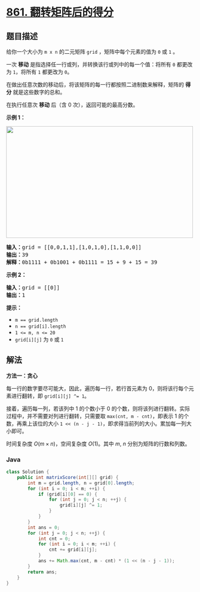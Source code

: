 # [861. 翻转矩阵后的得分](https://leetcode.cn/problems/score-after-flipping-matrix)

## 题目描述

<p>给你一个大小为 <code>m x n</code> 的二元矩阵 <code>grid</code> ，矩阵中每个元素的值为 <code>0</code> 或 <code>1</code> 。</p>

<p>一次 <strong>移动</strong> 是指选择任一行或列，并转换该行或列中的每一个值：将所有 <code>0</code> 都更改为 <code>1</code>，将所有 <code>1</code> 都更改为 <code>0</code>。</p>

<p>在做出任意次数的移动后，将该矩阵的每一行都按照二进制数来解释，矩阵的 <strong>得分</strong> 就是这些数字的总和。</p>

<p>在执行任意次 <strong>移动</strong> 后（含 0 次），返回可能的最高分数。</p>

<ol>
</ol>

<p><strong class="example">示例 1：</strong></p>
<img alt="" src="https://fastly.jsdelivr.net/gh/doocs/leetcode@main/solution/0800-0899/0861.Score%20After%20Flipping%20Matrix/images/lc-toogle1.jpg" style="width: 500px; height: 299px;" />
<pre>
<strong>输入：</strong>grid = [[0,0,1,1],[1,0,1,0],[1,1,0,0]]
<strong>输出：</strong>39
<strong>解释：</strong>0b1111 + 0b1001 + 0b1111 = 15 + 9 + 15 = 39
</pre>

<p><strong class="example">示例 2：</strong></p>

<pre>
<strong>输入：</strong>grid = [[0]]
<strong>输出：</strong>1
</pre>

<p><strong>提示：</strong></p>

<ul>
	<li><code>m == grid.length</code></li>
	<li><code>n == grid[i].length</code></li>
	<li><code>1 &lt;= m, n &lt;= 20</code></li>
	<li><code>grid[i][j]</code> 为 <code>0</code> 或 <code>1</code></li>
</ul>

## 解法

**方法一：贪心**

每一行的数字要尽可能大，因此，遍历每一行，若行首元素为 0，则将该行每个元素进行翻转，即 `grid[i][j] ^= 1`。

接着，遍历每一列，若该列中 1 的个数小于 0 的个数，则将该列进行翻转。实际过程中，并不需要对列进行翻转，只需要取 `max(cnt, m - cnt)`，即表示 1 的个数，再乘上该位的大小 `1 << (n - j - 1)`，即求得当前列的大小。累加每一列大小即可。

时间复杂度 $O(m\times n)$，空间复杂度 $O(1)$。其中 $m$, $n$ 分别为矩阵的行数和列数。

### **Java**

```java
class Solution {
    public int matrixScore(int[][] grid) {
        int m = grid.length, n = grid[0].length;
        for (int i = 0; i < m; ++i) {
            if (grid[i][0] == 0) {
                for (int j = 0; j < n; ++j) {
                    grid[i][j] ^= 1;
                }
            }
        }
        int ans = 0;
        for (int j = 0; j < n; ++j) {
            int cnt = 0;
            for (int i = 0; i < m; ++i) {
                cnt += grid[i][j];
            }
            ans += Math.max(cnt, m - cnt) * (1 << (n - j - 1));
        }
        return ans;
    }
}
```
